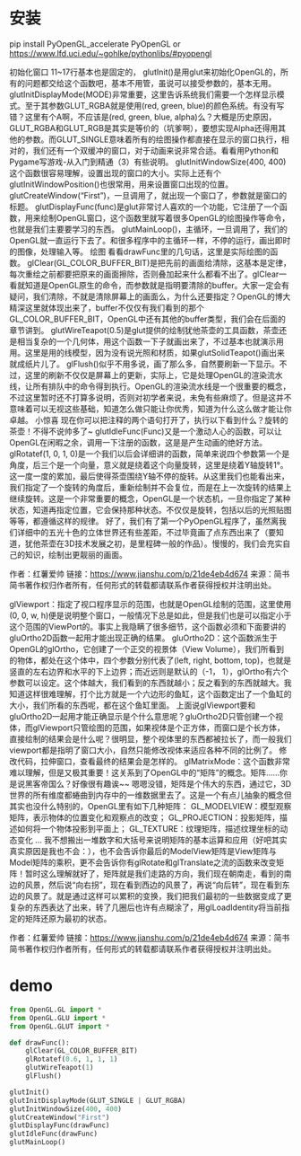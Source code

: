 # 安装
pip install PyOpenGL_accelerate PyOpenGL
or
https://www.lfd.uci.edu/~gohlke/pythonlibs/#pyopengl

初始化窗口
11~17行基本也是固定的，
glutInit()是用glut来初始化OpenGL的，所有的问题都交给这个函数吧，基本不用管，虽说可以接受参数的，基本无用。
glutInitDisplayMode(MODE)非常重要，这里告诉系统我们需要一个怎样显示模式。至于其参数GLUT_RGBA就是使用(red,
green, blue)的颜色系统。有没有写错？这里有个A啊，不应该是(red, green, blue,
alpha)么？大概是历史原因，GLUT_RGBA和GLUT_RGB是其实是等价的（坑爹啊），要想实现Alpha还得用其他的参数。而GLUT_SINGLE意味着所有的绘图操作都直接在显示的窗口执行，相对的，我们还有一个双缓冲的窗口，对于动画来说非常合适。看看用Python和Pygame写游戏-从入门到精通（3）有些说明。
glutInitWindowSize(400,
400)这个函数很容易理解，设置出现的窗口的大小。实际上还有个glutInitWindowPosition()也很常用，用来设置窗口出现的位置。
glutCreateWindow(“First”)，一旦调用了，就出现一个窗口了，参数就是窗口的标题。
glutDisplayFunc(func)是glut非常讨人喜欢的一个功能，它注册了一个函数，用来绘制OpenGL窗口，这个函数里就写着很多OpenGL的绘图操作等命令，也就是我们主要要学习的东西。
glutMainLoop()，主循环，一旦调用了，我们的OpenGL就一直运行下去了。和很多程序中的主循环一样，不停的运行，画出即时的图像，处理输入等。
绘图
看看drawFunc里的几句话，这里是实际绘图的函数。
glClear(GL_COLOR_BUFFER_BIT)是把先前的画面给清除，这基本是定律，每次重绘之前都要把原来的画面擦除，否则叠加起来什么都看不出了。glClear一看就知道是OpenGL原生的命令，而参数就是指明要清除的buffer。大家一定会有疑问，我们清除，不就是清除屏幕上的画面么，为什么还要指定？OpenGL的博大精深这里就体现出来了，buffer不仅仅有我们看到的那个GL_COLOR_BUFFER_BIT，OpenGL中还有其他的buffer类型，我们会在后面的章节讲到。
glutWireTeapot(0.5)是glut提供的绘制犹他茶壶的工具函数，茶壶还是相当复杂的一个几何体，用这个函数一下子就画出来了，不过基本也就演示用用。这里是用的线模型，因为没有说光照和材质，如果glutSolidTeapot()画出来就成纸片儿了。
glFlush()似乎不用多说，画了那么多，自然要刷新一下显示。不过，这里的刷新不仅仅是屏幕上的更新，实际上，它是处理OpenGL的渲染流水线，让所有排队中的命令得到执行。OpenGL的渲染流水线是一个很重要的概念，不过这里暂时还不打算多说明，否则对初学者来说，未免有些麻烦了。但是这并不意味着可以无视这些基础，知道怎么做只能让你优秀，知道为什么这么做才能让你卓越。
小惊喜
现在你可以把注释的两个语句打开了，执行以下看到什么？旋转的茶壶！不得不说帅多了~
glutIdleFunc(Func)又是一个激动人心的函数，可以让OpenGL在闲暇之余，调用一下注册的函数，这是是产生动画的绝好方法。
glRotatef(1, 0, 1,
0)是一个我们以后会详细讲的函数，简单来说四个参数第一个是角度，后三个是一个向量，意义就是绕着这个向量旋转，这里是绕着Y轴旋转1°。这一度一度的累加，最后使得茶壶围绕Y轴不停的旋转。从这里我们也能看出来，我们指定了一个旋转的角度后，重新绘制并不会复位，而是在上一次旋转的结果上继续旋转。这是一个非常重要的概念，OpenGL是一个状态机，一旦你指定了某种状态，知道再指定位置，它会保持那种状态。不仅仅是旋转，包括以后的光照贴图等等，都遵循这样的规律。
好了，我们有了第一个PyOpenGL程序了，虽然离我们详细中的五光十色的立体世界还有些差距，不过毕竟画了点东西出来了（要知道，犹他茶壶在3D技术发展之初，是里程碑一般的作品）。慢慢的，我们会充实自己的知识，绘制出更靓丽的画面。

作者：红薯爱帅
链接：https://www.jianshu.com/p/21de4eb4d674
来源：简书
简书著作权归作者所有，任何形式的转载都请联系作者获得授权并注明出处。


glViewport：指定了视口程序显示的范围，也就是OpenGL绘制的范围，这里使用(0, 0, w,
h)便是说明整个窗口，一般情况下总是如此，但是我们也是可以指定小于这个范围的ViewPort的。事实上我隐瞒了很多细节，这个函数必须和下面要讲的gluOrtho2D函数一起用才能出现正确的结果。
gluOrtho2D：这个函数派生于OpenGL的glOrtho，它创建了一个正交的视景体（View
Volume），我们所看到的物体，都处在这个体中，四个参数分别代表了(left, right, bottom,
top)，也就是竖直的左右边界和水平的下上边界；而近远则是默认的（-1，
1），glOrtho有六个参数可以设定。这个体越大，我们看到的东西就越小；反之看到的东西就越大。我知道这样很难理解，打个比方就是一个六边形的鱼缸，这个函数定出了一个鱼缸的大小，我们所看的东西呢，都在这个鱼缸里面。
上面说glViewport要和gluOrtho2D一起用才能正确显示是个什么意思呢？gluOrtho2D只管创建一个视体，而glViewport只管绘图的范围，如果视体是个正方体，而窗口是个长方体，直接绘制的结果会是什么呢？很明显，整个视体里的东西都被拉长了，而一般我们viewport都是指明了窗口大小，自然只能修改视体来适应各种不同的比例了。
修改代码，拉伸窗口，查看最终的结果会是怎样的。
glMatrixMode：这个函数非常难以理解，但是又极其重要！这关系到了OpenGL中的“矩阵”的概念。矩阵……你是说黑客帝国么？好像很有趣诶~~
嗯嗯没错，矩阵是个伟大的东西，通过它，3D世界的所有维度都蜷曲到内存中的一维数据里去了。这是一个有点儿抽象的概念但其实也没什么特别的，OpenGL里有如下几种矩阵：
GL_MODELVIEW：模型观察矩阵，表示物体的位置变化和观察点的改变；
GL_PROJECTION：投影矩阵，描述如何将一个物体投影到平面上； GL_TEXTURE：纹理矩阵，描述纹理坐标的动态变化 …
我不想搬出一堆数字和大括号来说明矩阵的基本运算和应用（好吧其实真实原因是我也不会：），也不会告诉你最后的ModelView矩阵是View矩阵与Model矩阵的乘积，更不会告诉你有glRotate和glTranslate之流的函数来改变矩阵！暂时这么理解就好了，矩阵就是我们走路的方向，我们现在朝南走，看到的南边的风景，然后说“向右拐”，现在看到西边的风景了，再说“向后转”，现在看到东边的风景了。就是通过这样可以累积的变换，我们把我们最初的一些数据变成了更复杂的东西表达了出来，转了几圈后也许有点糊涂了，用glLoadIdentity将当前指定的矩阵还原为最初的状态。

作者：红薯爱帅
链接：https://www.jianshu.com/p/21de4eb4d674
来源：简书
简书著作权归作者所有，任何形式的转载都请联系作者获得授权并注明出处。


# demo
```py
from OpenGL.GL import *
from OpenGL.GLU import *
from OpenGL.GLUT import *

def drawFunc():
    glClear(GL_COLOR_BUFFER_BIT)
    glRotatef(0.6, 1, 1, 1)
    glutWireTeapot(1)
    glFlush()

glutInit()
glutInitDisplayMode(GLUT_SINGLE | GLUT_RGBA)
glutInitWindowSize(400, 400)
glutCreateWindow("First")
glutDisplayFunc(drawFunc)
glutIdleFunc(drawFunc)
glutMainLoop()
```